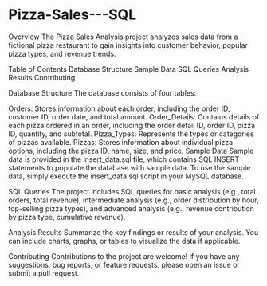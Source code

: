 # Pizza-Sales---SQL

Overview
The Pizza Sales Analysis project analyzes sales data from a fictional pizza restaurant to gain insights into customer behavior, popular pizza types, and revenue trends.

Table of Contents
Database Structure
Sample Data
SQL Queries
Analysis Results
Contributing

Database Structure
The database consists of four tables:

Orders: Stores information about each order, including the order ID, customer ID, order date, and total amount.
Order_Details: Contains details of each pizza ordered in an order, including the order detail ID, order ID, pizza ID, quantity, and subtotal.
Pizza_Types: Represents the types or categories of pizzas available.
Pizzas: Stores information about individual pizza options, including the pizza ID, name, size, and price.
Sample Data
Sample data is provided in the insert_data.sql file, which contains SQL INSERT statements to populate the database with sample data. To use the sample data, simply execute the insert_data.sql script in your MySQL database.

SQL Queries
The project includes SQL queries for basic analysis (e.g., total orders, total revenue), intermediate analysis (e.g., order distribution by hour, top-selling pizza types), and advanced analysis (e.g., revenue contribution by pizza type, cumulative revenue).

Analysis Results
Summarize the key findings or results of your analysis. You can include charts, graphs, or tables to visualize the data if applicable.

Contributing
Contributions to the project are welcome! If you have any suggestions, bug reports, or feature requests, please open an issue or submit a pull request.

